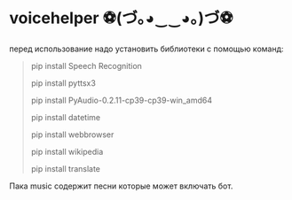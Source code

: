 # voicehelper ⚽(づ｡◕‿‿◕｡)づ⚽

перед использование надо установить библиотеки с помощью команд:

>pip install Speech Recognition
>
>pip install pyttsx3
>
>pip install PyAudio-0.2.11-cp39-cp39-win_amd64
>
>pip install datetime
>
>pip install webbrowser
>
>pip install wikipedia
>
>pip install translate

Пака music содержит песни которые может включать бот.
